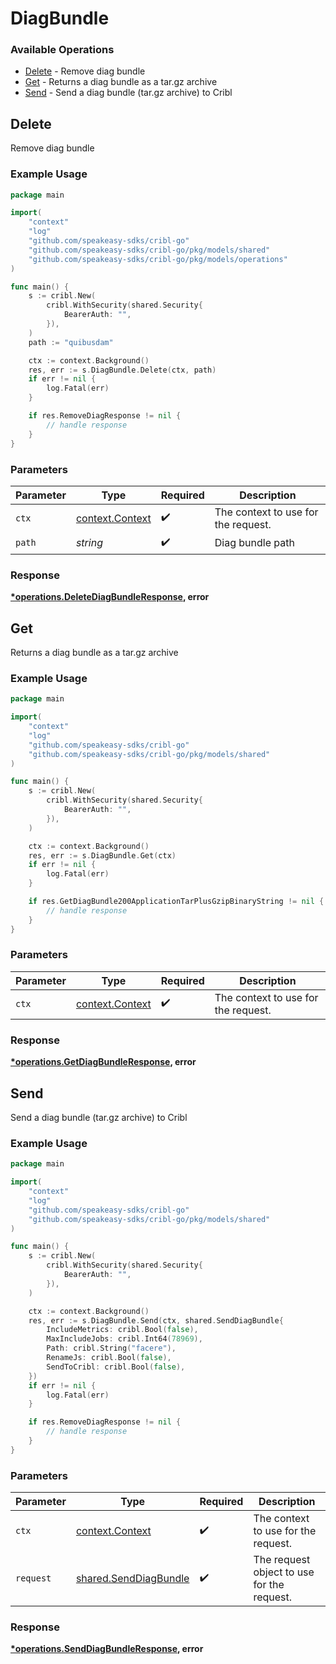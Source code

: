 # DiagBundle

### Available Operations

* [Delete](#delete) - Remove diag bundle
* [Get](#get) - Returns a diag bundle as a tar.gz archive
* [Send](#send) - Send a diag bundle (tar.gz archive) to Cribl

## Delete

Remove diag bundle

### Example Usage

```go
package main

import(
	"context"
	"log"
	"github.com/speakeasy-sdks/cribl-go"
	"github.com/speakeasy-sdks/cribl-go/pkg/models/shared"
	"github.com/speakeasy-sdks/cribl-go/pkg/models/operations"
)

func main() {
    s := cribl.New(
        cribl.WithSecurity(shared.Security{
            BearerAuth: "",
        }),
    )
    path := "quibusdam"

    ctx := context.Background()
    res, err := s.DiagBundle.Delete(ctx, path)
    if err != nil {
        log.Fatal(err)
    }

    if res.RemoveDiagResponse != nil {
        // handle response
    }
}
```

### Parameters

| Parameter                                             | Type                                                  | Required                                              | Description                                           |
| ----------------------------------------------------- | ----------------------------------------------------- | ----------------------------------------------------- | ----------------------------------------------------- |
| `ctx`                                                 | [context.Context](https://pkg.go.dev/context#Context) | :heavy_check_mark:                                    | The context to use for the request.                   |
| `path`                                                | *string*                                              | :heavy_check_mark:                                    | Diag bundle path                                      |


### Response

**[*operations.DeleteDiagBundleResponse](../../models/operations/deletediagbundleresponse.md), error**


## Get

Returns a diag bundle as a tar.gz archive

### Example Usage

```go
package main

import(
	"context"
	"log"
	"github.com/speakeasy-sdks/cribl-go"
	"github.com/speakeasy-sdks/cribl-go/pkg/models/shared"
)

func main() {
    s := cribl.New(
        cribl.WithSecurity(shared.Security{
            BearerAuth: "",
        }),
    )

    ctx := context.Background()
    res, err := s.DiagBundle.Get(ctx)
    if err != nil {
        log.Fatal(err)
    }

    if res.GetDiagBundle200ApplicationTarPlusGzipBinaryString != nil {
        // handle response
    }
}
```

### Parameters

| Parameter                                             | Type                                                  | Required                                              | Description                                           |
| ----------------------------------------------------- | ----------------------------------------------------- | ----------------------------------------------------- | ----------------------------------------------------- |
| `ctx`                                                 | [context.Context](https://pkg.go.dev/context#Context) | :heavy_check_mark:                                    | The context to use for the request.                   |


### Response

**[*operations.GetDiagBundleResponse](../../models/operations/getdiagbundleresponse.md), error**


## Send

Send a diag bundle (tar.gz archive) to Cribl

### Example Usage

```go
package main

import(
	"context"
	"log"
	"github.com/speakeasy-sdks/cribl-go"
	"github.com/speakeasy-sdks/cribl-go/pkg/models/shared"
)

func main() {
    s := cribl.New(
        cribl.WithSecurity(shared.Security{
            BearerAuth: "",
        }),
    )

    ctx := context.Background()
    res, err := s.DiagBundle.Send(ctx, shared.SendDiagBundle{
        IncludeMetrics: cribl.Bool(false),
        MaxIncludeJobs: cribl.Int64(78969),
        Path: cribl.String("facere"),
        RenameJs: cribl.Bool(false),
        SendToCribl: cribl.Bool(false),
    })
    if err != nil {
        log.Fatal(err)
    }

    if res.RemoveDiagResponse != nil {
        // handle response
    }
}
```

### Parameters

| Parameter                                                      | Type                                                           | Required                                                       | Description                                                    |
| -------------------------------------------------------------- | -------------------------------------------------------------- | -------------------------------------------------------------- | -------------------------------------------------------------- |
| `ctx`                                                          | [context.Context](https://pkg.go.dev/context#Context)          | :heavy_check_mark:                                             | The context to use for the request.                            |
| `request`                                                      | [shared.SendDiagBundle](../../models/shared/senddiagbundle.md) | :heavy_check_mark:                                             | The request object to use for the request.                     |


### Response

**[*operations.SendDiagBundleResponse](../../models/operations/senddiagbundleresponse.md), error**


